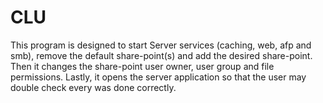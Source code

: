# CLU
This program is designed to start Server services (caching, web, afp and smb), remove the default share-point(s) and add the desired share-point. Then it changes the share-point user owner, user group and file permissions. Lastly, it opens the server application so that the user may double check every was done correctly.
